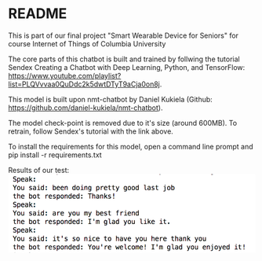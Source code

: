 # README
This is part of our final project "Smart Wearable Device for Seniors" for course Internet of Things of Columbia University  

The core parts of this chatbot is built and trained by follwing the tutorial  
Sendex Creating a Chatbot with Deep Learning, Python, and TensorFlow: https://www.youtube.com/playlist?list=PLQVvvaa0QuDdc2k5dwtDTyT9aCja0on8j. 

This model is built upon nmt-chatbot by Daniel Kukiela (Github: https://github.com/daniel-kukiela/nmt-chatbot).  

The model check-point is removed due to it's size (around 600MB).
To retrain, follow Sendex's tutorial with the link above.

To install the requirements for this model, open a command line prompt and  
pip install -r requirements.txt

Results of our test:
![test result](https://github.com/JiahongHe/ChatBot/blob/master/test.png)
